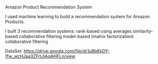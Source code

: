Amazon Product Recommendation System 

I used machine learning to build a recommendation system for Amazon Products.

I built 3 recommendation systems:
rank-based using averages
similarity-based collaborative filtering
model-based (matrix factorization) collaborative filtering


DataSet: https://drive.google.com/file/d/1u8bKkDY-1fw_wcHJaa3ZFrtJiAqAHFLn/view
